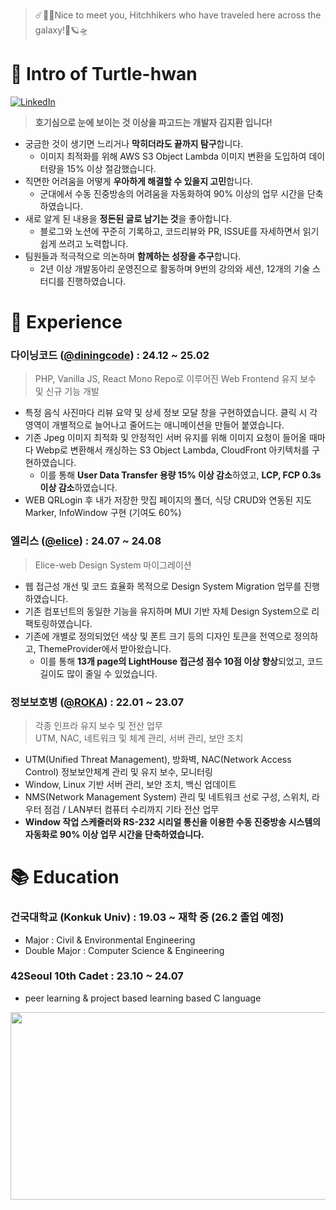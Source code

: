<!--
**Turtle-Hwan/Turtle-Hwan** is a ✨ _special_ ✨ repository because its `README.md` (this file) appears on your GitHub profile.

Here are some ideas to get you started:
- 🔭 I’m currently working on ...
- 🌱 I’m currently learning ...
- 👯 I’m looking to collaborate on ...
- 🤔 I’m looking for help with ...
- 💬 Ask me about ...
- 📫 How to reach me: ...
- 😄 Pronouns: ...
- ⚡ Fun fact: ...

[![Hits](https://hits.seeyoufarm.com/api/count/incr/badge.svg?url=https%3A%2F%2Fgithub.com%2FTurtle-Hwan&count_bg=%2379C83D&title_bg=%230F3023&icon=&icon_color=%23FFFFFF&title=traveled&edge_flat=false)](https://hits.seeyoufarm.com)  
-->


> ☄️🌌🚀Nice to meet you, Hitchhikers who have traveled here across the galaxy!🌠🪐🛸  

# 👋 Intro of Turtle-hwan
[![LinkedIn](https://img.shields.io/badge/LinkedIn-0077B5?style=for-the-badge&logo=linkedin&logoColor=white)](https://github.com/Turtle-Hwan)
<!-- [![Naver Mail](https://img.shields.io/badge/NaverMail-03C75A?style=for-the-badge&logo=naver&logoColor=white)](mailto://kjhwan0802@naver.com) -->

> **호기심으로 눈에 보이는 것 이상을 파고드는 개발자 김지환 입니다!**
- 궁금한 것이 생기면 느리거나 **막히더라도 끝까지 탐구**합니다.
    - 이미지 최적화를 위해 AWS S3 Object Lambda 이미지 변환을 도입하여 데이터량을 15% 이상 절감했습니다.
- 직면한 어려움을 어떻게 **우아하게 해결할 수 있을지 고민**합니다.
    - 군대에서 수동 진중방송의 어려움을 자동화하여 90% 이상의 업무 시간을 단축하였습니다.
- 새로 알게 된 내용을 **정돈된 글로 남기는 것**을 좋아합니다.
    - 블로그와 노션에 꾸준히 기록하고, 코드리뷰와 PR, ISSUE를 자세하면서 읽기 쉽게 쓰려고 노력합니다.
- 팀원들과 적극적으로 의논하며 **함께하는 성장을 추구**합니다.
    - 2년 이상 개발동아리 운영진으로 활동하며 9번의 강의와 세션, 12개의 기술 스터디를 진행하였습니다.

# 💼 Experience
### 다이닝코드 ([@diningcode](https://www.diningcode.com/)) : 24.12 ~ 25.02
> PHP, Vanilla JS, React Mono Repo로 이루어진 Web Frontend 유지 보수 및 신규 기능 개발
  - 특정 음식 사진마다 리뷰 요약 및 상세 정보 모달 창을 구현하였습니다. 클릭 시 각 영역이 개별적으로 늘어나고 줄어드는 애니메이션을 만들어 붙였습니다.
  - 기존 Jpeg 이미지 최적화 및 안정적인 서버 유지를 위해 이미지 요청이 들어올 때마다 Webp로 변환해서 캐싱하는 S3 Object Lambda, CloudFront 아키텍처를 구현하였습니다.
      - 이를 통해 **User Data Transfer 용량 15% 이상 감소**하였고, **LCP, FCP 0.3s 이상 감소**하였습니다.
  - WEB QRLogin 후 내가 저장한 맛집 페이지의 폴더, 식당 CRUD와 연동된 지도 Marker, InfoWindow 구현 (기여도 60%)

### 엘리스 ([@elice](https://elice.io/ko)) : 24.07 ~ 24.08
> Elice-web Design System 마이그레이션
- 웹 접근성 개선 및 코드 효율화 목적으로 Design System Migration 업무를 진행하였습니다.
- 기존 컴포넌트의 동일한 기능을 유지하며 MUI 기반 자체 Design System으로 리팩토링하였습니다.
- 기존에 개별로 정의되었던 색상 및 폰트 크기 등의 디자인 토큰을 전역으로 정의하고, ThemeProvider에서 받아왔습니다.
    - 이를 통해 **13개 page의 LightHouse 접근성 점수 10점 이상 향상**되었고, 코드 길이도 많이 줄일 수 있었습니다.

### 정보보호병 ([@ROKA](https://www.army.mil.kr/sites/army/index.do)) : 22.01 ~ 23.07
> 각종 인프라 유지 보수 및 전산 업무  
> UTM, NAC, 네트워크 및 체계 관리, 서버 관리, 보안 조치  
- UTM(Unified Threat Management), 방화벽, NAC(Network Access Control) 정보보안체계 관리 및 유지 보수, 모니터링
- Window, Linux 기반 서버 관리, 보안 조치, 백신 업데이트
- NMS(Network Management System) 관리 및 네트워크 선로 구성, 스위치, 라우터 점검 / LAN부터 컴퓨터 수리까지 기타 전산 업무
- **Window 작업 스케줄러와 RS-232 시리얼 통신을 이용한 수동 진중방송 시스템의 자동화로 90% 이상 업무 시간을 단축하였습니다.**


# 📚 Education
### 건국대학교 (Konkuk Univ) : 19.03 ~ 재학 중 (26.2 졸업 예정)    
  - Major : Civil & Environmental Engineering
  - Double Major : Computer Science & Engineering
### 42Seoul 10th Cadet : 23.10 ~ 24.07
  - peer learning & project based learning based C language

<!-- git animals -->
<div align="center">
  <a href="https://www.gitanimals.org/en_US?utm_medium=image&utm_source=Turtle-Hwan&utm_content=farm">
    <img
      src="https://render.gitanimals.org/farms/Turtle-Hwan"
      width="600"
      height="300"
    />
  </a>
</div>

<!--
## ✨ Skills
세 가지로 나눠서 설명 및 tag image 달기
#### Implement and Deploy Full Services ★★★
HTML / CSS
- 반응형 디자인 / SEO / Tailwind, Bootstrap 
Javascript
- ES6 문법 / Typescript / Vanila
React
- component 설계, 재사용성 / hook

#### Make Toy Projects ★★☆

#### Tried at Least Once, Basic Understanding ★☆☆


## 대학 공부 -> 블로그 or obsidian 모음 repo 링크로
## Blog Posts
-->


<!-- 
## 💻 Project & Studying
프로젝트명 : 프로젝트 설명 / 구현 기술 / 사용 기술 태그 
-> 큰 프로젝트들 기록 -> 아래에 작은 프로젝트들 모아서 한 줄 정도씩 기록
-->




<!--
### 🌱 I’m currently learning & 🤔 I'm currently interested   

[![](https://img.shields.io/badge/Git-F05032?style=flat&logo=Git&logoColor=white)]()
[![](https://img.shields.io/badge/GitHub-181717?style=flat&logo=GitHub&logoColor=white)](https://github.com/Turtle-Hwan)


![](https://img.shields.io/badge/C-A8B9CC?style=flat&logo=C&logoColor=white)
![](https://img.shields.io/badge/C++-00599C1?style=flat&logo=C%2B%2B&logoColor=white)
![](https://img.shields.io/badge/Java-007396?style=flat&logo=Java&logoColor=white)

![](https://img.shields.io/badge/Python-3776AB?style=flat&logo=Python&logoColor=white)
![](https://img.shields.io/badge/Django-092E20?style=flat&logo=Django&logoColor=white)
![](https://img.shields.io/badge/pandas-150458?style=flat&logo=pandas&logoColor=white)
![](https://img.shields.io/badge/NumPy-013243?style=flat&logo=NumPy&logoColor=white)


![](https://img.shields.io/badge/HTML5-E34F26?style=flat&logo=HTML5&logoColor=white)
![](https://img.shields.io/badge/CSS3-1572B6?style=flat&logo=CSS3&logoColor=white)


![](https://img.shields.io/badge/npm-CB3837?style=flat&logo=npm&logoColor=white)
![](https://img.shields.io/badge/Node.js-339933?style=flat&logo=Node.js&logoColor=white)


![](https://img.shields.io/badge/JavaScript-F7DF1E?style=flat&logo=JavaScript&logoColor=white)
![](https://img.shields.io/badge/React-61DAFB?style=flat&logo=React&logoColor=white)
![](https://img.shields.io/badge/Express-000000?style=flat&logo=Express&logoColor=white)
![](https://img.shields.io/badge/MySQL-4479A1?style=flat&logo=MySQL&logoColor=white)

![](https://img.shields.io/badge/Unity-000000?style=flat&logo=Unity&logoColor=white)
![](https://img.shields.io/badge/C%20Sharp-239120?style=flat&logo=C%20Sharp&logoColor=white)
![](https://img.shields.io/badge/Arduino-00979D?style=flat&logo=Arduino&logoColor=white)

### Stack

[![Anurag's GitHub stats](https://github-readme-stats.vercel.app/api?username=Turtle-Hwan&show_icons=true&bg_color=DEG,e8f245,73C72D,5f9f29&title_color=395126&text_color=ffffff)](https://github.com/anuraghazra/github-readme-stats)

[![Top Langs](https://github-readme-stats.vercel.app/api/top-langs/?username=Turtle-Hwan&show_icons=true&bg_color=cdffa5&title_color=395126&text_color=395126&layout=compact&exclude_repo=study&langs_count=10)](https://github.com/anuraghazra/github-readme-stats)

-->
